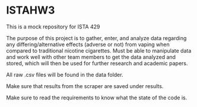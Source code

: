 # ISTAHW3
This is a mock repository for ISTA 429

The purpose of this project is to gather, enter, and analyze data regarding any differing/alternative effects (adverse or not) from vaping when compared to traditional nicotine cigarettes. Must be able to manipulate data and work well with other team members to get the data analyzed and stored, which will then be used for further research and academic papers.

All raw .csv files will be found in the data folder.

Make sure that results from the scraper are saved under results.

Make sure to read the requirements to know what the state of the code is.
